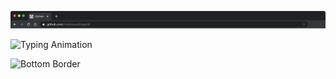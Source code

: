 ![Minha Imagem](https://raw.githubusercontent.com/matheusinfingardi/matheusinfingardi/main/border-top.png)


![Typing Animation](https://readme-typing-svg.herokuapp.com?font=Fira+Code&weight=500&size=22&pause=1000&color=6A8CAF&width=435&lines=Hello%2C+I'm+Matheus+Infingardi!;Welcome+to+my+GitHub+Profile!)

![Bottom Border](https://your-image-url.com/bottom-border.png)
